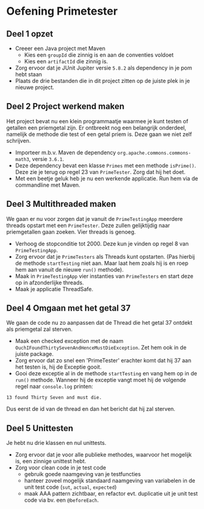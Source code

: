 # Oefening Primetester

## Deel 1 opzet

* Creeer een Java project met Maven
    * Kies een `groupId` die zinnig is en aan de conventies voldoet
    * Kies een `artifactId` die zinnig is.
* Zorg ervoor dat je JUnit Jupiter versie `5.8.2` als dependency in je pom hebt staan
* Plaats de drie bestanden die in dit project zitten op de juiste plek in je nieuwe project.

## Deel 2 Project werkend maken

Het project bevat nu een klein programmaatje waarmee je kunt testen of getallen
een priemgetal zijn. Er ontbreekt nog een belangrijk onderdeel, namelijk de methode die test of een getal priem is. Deze gaan we niet zelf schrijven.

* Importeer m.b.v. Maven de dependency `org.apache.commons.commons-math3`, versie `3.6.1`.
* Deze dependency bevat een klasse `Primes` met een methode `isPrime()`. Deze zie je terug op regel 23 van `PrimeTester`. Zorg dat hij het doet.
* Met een beetje geluk heb je nu een werkende applicatie. Run hem via de commandline met Maven.

## Deel 3 Multithreaded maken
We gaan er nu voor zorgen dat je vanuit de `PrimeTestingApp` meerdere threads opstart met een `PrimeTester`. Deze zullen gelijktijdig naar priemgetallen gaan zoeken. Vier threads is genoeg.

* Verhoog de stopconditie tot 2000. Deze kun je vinden op regel 8 van `PrimeTestingApp`.
* Zorg ervoor dat je `PrimeTesters` als Threads kunt opstarten. (Pas hierbij de methode `startTesting` niet aan. Maar laat hem zoals hij is en roep hem aan vanuit de nieuwe `run()` methode).
* Maak in `PrimeTestingApp` vier instanties van `PrimeTesters` en start deze op in afzonderlijke threads.
* Maak je applicatie ThreadSafe.

## Deel 4 Omgaan met het getal 37

We gaan de code nu zo aanpassen dat de Thread die het getal 37 ontdekt als priemgetal zal sterven.

* Maak een checked exception met de naam `OuchIFoundThirtySevenAndHenceMustDieException`. Zet hem ook in de juiste package.
* Zorg ervoor dat zo snel een 'PrimeTester' erachter komt dat hij 37 aan het testen is, hij de Exceptie gooit.
* Gooi deze exceptie al in de methode `startTesting` en vang hem op in de `run()` methode. Wanneer hij de exceptie vangt moet hij de volgende regel naar `console.log` printen:

`13 found Thirty Seven and must die.`

Dus eerst de id van de thread en dan het bericht dat hij zal sterven.

## Deel 5 Unittesten

Je hebt nu drie klassen en nul unittests.

* Zorg ervoor dat je voor alle publieke methodes, waarvoor het mogelijk is, een zinnige unittest hebt. 
* Zorg voor clean code in je test code
  * gebruik goede naamgeving van je testfuncties
  * hanteer zoveel mogelijk standaard naamgeving van variabelen in de unit test code (`sut`, `actual`, `expected`)
  * maak AAA pattern zichtbaar, en refactor evt. duplicatie uit je unit test code via bv. een `@beforeEach`.
